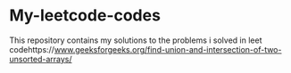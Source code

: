 # My-leetcode-codes
This repository contains my solutions to the problems i solved in leet codehttps://www.geeksforgeeks.org/find-union-and-intersection-of-two-unsorted-arrays/
